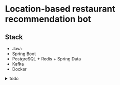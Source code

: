# Location-based restaurant recommendation bot

## Stack
- Java
- Spring Boot
- PostgreSQL + Redis + Spring Data
- Kafka
- Docker

<details>
  <summary>todo</summary>
  <ul>
  <li>Features</li>
  <li>Setup</li>
  <li>Screenshots, UMLs and graphics</li>
  </ul>
</details>
